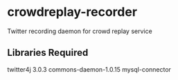 crowdreplay-recorder
====================

Twitter recording daemon for crowd replay service

Libraries Required
------------------

twitter4j 3.0.3
commons-daemon-1.0.15
mysql-connector